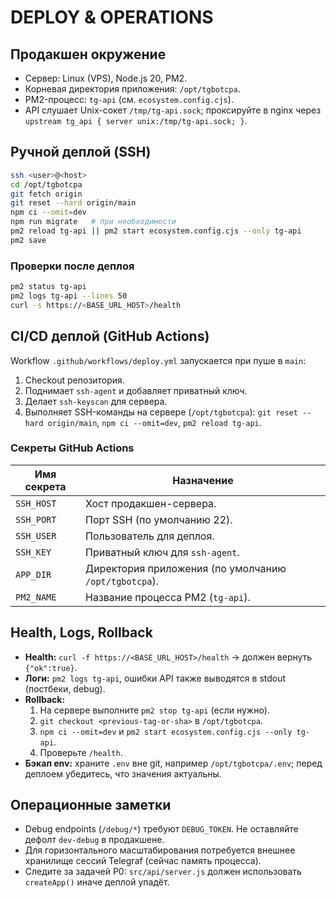 # DEPLOY & OPERATIONS

## Продакшен окружение
- Сервер: Linux (VPS), Node.js 20, PM2.
- Корневая директория приложения: `/opt/tgbotcpa`.
- PM2-процесс: `tg-api` (см. `ecosystem.config.cjs`).
- API слушает Unix-сокет `/tmp/tg-api.sock`; проксируйте в nginx через `upstream tg_api { server unix:/tmp/tg-api.sock; }`.

## Ручной деплой (SSH)
```bash
ssh <user>@<host>
cd /opt/tgbotcpa
git fetch origin
git reset --hard origin/main
npm ci --omit=dev
npm run migrate   # при необходимости
pm2 reload tg-api || pm2 start ecosystem.config.cjs --only tg-api
pm2 save
```

### Проверки после деплоя
```bash
pm2 status tg-api
pm2 logs tg-api --lines 50
curl -s https://<BASE_URL_HOST>/health
```

## CI/CD деплой (GitHub Actions)
Workflow `.github/workflows/deploy.yml` запускается при пуше в `main`:
1. Checkout репозитория.
2. Поднимает `ssh-agent` и добавляет приватный ключ.
3. Делает `ssh-keyscan` для сервера.
4. Выполняет SSH-команды на сервере (`/opt/tgbotcpa`): `git reset --hard origin/main`, `npm ci --omit=dev`, `pm2 reload tg-api`.

### Секреты GitHub Actions
| Имя секрета | Назначение |
|-------------|------------|
| `SSH_HOST` | Хост продакшен-сервера. |
| `SSH_PORT` | Порт SSH (по умолчанию 22). |
| `SSH_USER` | Пользователь для деплоя. |
| `SSH_KEY` | Приватный ключ для `ssh-agent`. |
| `APP_DIR` | Директория приложения (по умолчанию `/opt/tgbotcpa`). |
| `PM2_NAME` | Название процесса PM2 (`tg-api`). |

## Health, Logs, Rollback
- **Health:** `curl -f https://<BASE_URL_HOST>/health` → должен вернуть `{"ok":true}`.
- **Логи:** `pm2 logs tg-api`, ошибки API также выводятся в stdout (постбеки, debug).
- **Rollback:**
  1. На сервере выполните `pm2 stop tg-api` (если нужно).
  2. `git checkout <previous-tag-or-sha>` в `/opt/tgbotcpa`.
  3. `npm ci --omit=dev` и `pm2 start ecosystem.config.cjs --only tg-api`.
  4. Проверьте `/health`.
- **Бэкап env:** храните `.env` вне git, например `/opt/tgbotcpa/.env`; перед деплоем убедитесь, что значения актуальны.

## Операционные заметки
- Debug endpoints (`/debug/*`) требуют `DEBUG_TOKEN`. Не оставляйте дефолт `dev-debug` в продакшене.
- Для горизонтального масштабирования потребуется внешнее хранилище сессий Telegraf (сейчас память процесса).
- Следите за задачей P0: `src/api/server.js` должен использовать `createApp()` иначе деплой упадёт.
